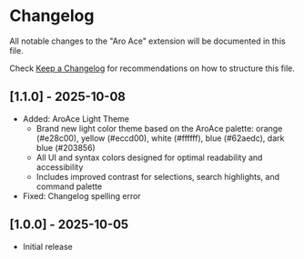 # Changelog

All notable changes to the "Aro Ace" extension will be documented in this file.

Check [Keep a Changelog](http://keepachangelog.com/) for recommendations on how to structure this file.

## [1.1.0] - 2025-10-08

- Added: AroAce Light Theme
	- Brand new light color theme based on the AroAce palette: orange (#e28c00), yellow (#eccd00), white (#ffffff), blue (#62aedc), dark blue (#203856)
	- All UI and syntax colors designed for optimal readability and accessibility
	- Includes improved contrast for selections, search highlights, and command palette
- Fixed: Changelog spelling error

## [1.0.0] - 2025-10-05

- Initial release